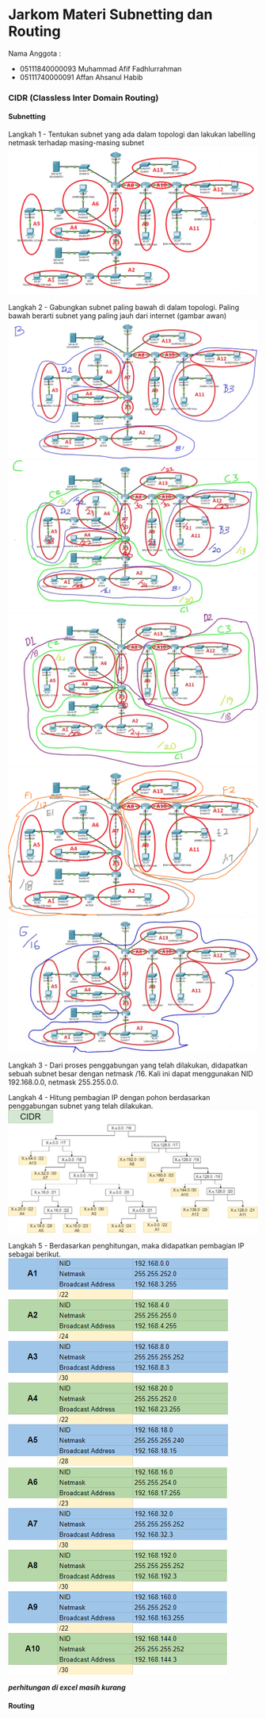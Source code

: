 # Jarkom Materi Subnetting dan Routing

Nama Anggota :
- 05111840000093 Muhammad Afif Fadhlurrahman
- 05111740000091 Affan Ahsanul Habib

### CIDR (Classless Inter Domain Routing)

#### Subnetting
Langkah 1 - Tentukan subnet yang ada dalam topologi dan lakukan labelling netmask terhadap masing-masing subnet </br>
![subnet-langkah-A](/img/gambar.png)

Langkah 2 - Gabungkan subnet paling bawah di dalam topologi. Paling bawah berarti subnet yang paling jauh dari internet (gambar awan) </br>
![subnet-langkah-b](/img/b.jpg)
![subnet-langkah-c](/img/c.jpg)
![subnet-langkah-d](/img/d.jpg)
![subnet-langkah-ef](/img/ef.png)
![subnet-langkah-g](/img/g.jpg)

Langkah 3 - Dari proses penggabungan yang telah dilakukan, didapatkan sebuah subnet besar dengan netmask /16. Kali ini dapat menggunakan NID 192.168.0.0, netmask 255.255.0.0. </br>

Langkah 4 - Hitung pembagian IP dengan pohon berdasarkan penggabungan subnet yang telah dilakukan. </br>
![tree cidr](/img/cidr.png)

Langkah 5 - Berdasarkan penghitungan, maka didapatkan pembagian IP sebagai berikut. </br>
![hitung-a1-a5](/img/hitung-a1-a5.png)
![hitung-a6-a10](/img/hitung-a6-a10.png)

***perhitungan di excel masih kurang***

#### Routing
